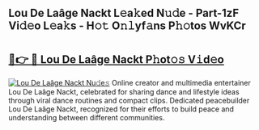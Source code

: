 ## Lou De Laâge Nackt L𝚎a𝚔ed N𝚞𝚍e - Part-1zF Vi𝚍𝚎o L𝚎a𝚔s - H𝚘𝚝 O𝚗𝚕yf𝚊ns P𝚑𝚘tos WvKCr

# <h2><a href="http://kf31xue.oniu.top/?m=Lou+De+La%c3%a2ge+Nackt">🔗👉 🔴 Lou De Laâge Nackt P𝚑ot𝚘𝚜 V𝚒d𝚎o</a></h2>

[![Lou De Laâge Nackt Nu𝚍e𝚜](https://i.imgur.com/0qMVB7G.gif)](http://kf31xue.oniu.top/?m=Lou+De+La%c3%a2ge+Nackt)
Online creator and multimedia entertainer Lou De Laâge Nackt, celebrated for sharing dance and lifestyle ideas through viral dance routines and compact clips. Dedicated peacebuilder Lou De Laâge Nackt, recognized for their efforts to build peace and understanding between different communities.  
